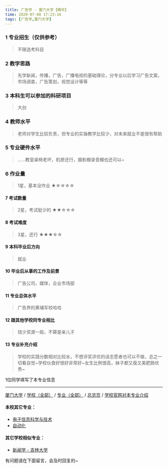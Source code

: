 ```yaml
---
title: 广告学 - 厦门大学【精华】
time: 2020-07-08 17:23:16
tags: [广告学,厦门大学]
---
```

### 1 专业招生（仅供参考）  
> 不限选考科目 


### 2 教学思路
> 先学新闻，传播，广告，广播电视的基础理论，分专业以后学习广告文案，市场调查，广告策划，视觉设计等等


### 3 本科生可以参加的科研项目
>  大创


### 4 教师水平
> 老师对学生比较负责，但专业的实操教学比较少，对未来就业不是很有帮助


### 5 专业硬件水平
> ……教室桌椅老坏，机房还行，摄影棚录音棚也还可以~


### 6 作业量
>1星，基本没作业
★☆☆☆☆


#### 7 考试数量
>2星，考试挺少的
★★☆☆☆


#### 8 考试难度
> 3星，还行
★★★☆☆


#### 9 本科毕业后方向
> 就业


#### 10 毕业后从事的工作及前景
> 广告公司，媒体，企业市场部


#### 11 专业总体水平
> 广告界的黄埔军校哈哈


#### 12 跟其他学校同专业相比
> 钱少资源一般，不算是亲儿子


#### 13 专业补充介绍
> 学校的实践分数相对比较水，不想评奖评优的话志愿者也可以不做，总之一切看自觉~学校伙食好很好非常好~女生比例很高，妹子都又瘦又美肥肠优秀~

1位同学填写了本专业信息
***
[厦门大学](https://univgo.github.io/2020/07/08/1a7dbd456103) / [学校（全部）](https://univgo.github.io/2020/07/08/3efa6bcca419) / [专业（全部）](https://univgo.github.io/2020/07/08/2d4c6d3552c2) / [总览页](https://univgo.github.io/2020/07/08/445daeb4fa00) / [学校官网对本专业介绍]( http://comm.xmu.edu.cn/13212/list.htm)
#### 本校其它专业：
- [电子信息科学与技术](https://univgo.github.io/2020/07/08/5768803ef6c9)
- [自动化](https://univgo.github.io/2020/07/08/4ac90e18b346 )

#### 其它学校相似专业：
- [新闻学 - 吉林大学](https://univgo.github.io/2020/07/08/1297f09fee45)

有问题请在下面留言，会及时回复的~